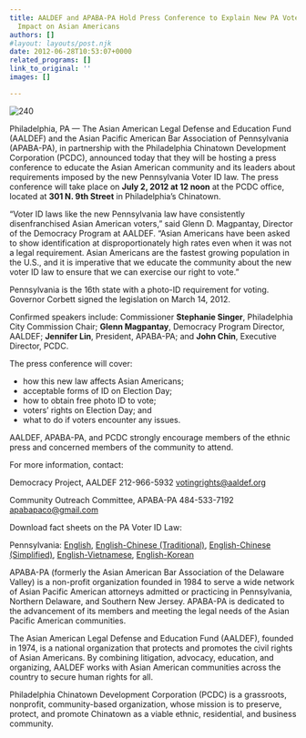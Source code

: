 ```yaml
---
title: AALDEF and APABA-PA Hold Press Conference to Explain New PA Voter ID Law’s
  Impact on Asian Americans
authors: []
#layout: layouts/post.njk
date: 2012-06-28T10:53:07+0000
related_programs: []
link_to_original: ''
images: []

---
```

![240](/uploads/240_PA%20Press%20Conference.jpg)

Philadelphia, PA — The Asian American Legal Defense and Education Fund (AALDEF) and the Asian Pacific American Bar Association of Pennsylvania (APABA-PA), in partnership with the Philadelphia Chinatown Development Corporation (PCDC), announced today that they will be hosting a press conference to educate the Asian American community and its leaders about requirements imposed by the new Pennsylvania Voter ID law. The press conference will take place on **July 2, 2012 at 12 noon** at the PCDC office, located at **301 N. 9th Street** in Philadelphia’s Chinatown.

“Voter ID laws like the new Pennsylvania law have consistently disenfranchised Asian American voters,” said Glenn D. Magpantay, Director of the Democracy Program at AALDEF. “Asian Americans have been asked to show identification at disproportionately high rates even when it was not a legal requirement. Asian Americans are the fastest growing population in the U.S., and it is imperative that we educate the community about the new voter ID law to ensure that we can exercise our right to vote.”

Pennsylvania is the 16th state with a photo-ID requirement for voting. Governor Corbett signed the legislation on March 14, 2012.

Confirmed speakers include: Commissioner **Stephanie Singer**, Philadelphia City Commission Chair; **Glenn Magpantay**, Democracy Program Director, AALDEF; **Jennifer Lin**, President, APABA-PA; and **John Chin**, Executive Director, PCDC.

The press conference will cover:

* how this new law affects Asian Americans;
* acceptable forms of ID on Election Day;
* how to obtain free photo ID to vote;
* voters’ rights on Election Day; and 
* what to do if voters encounter any issues.

AALDEF, APABA-PA, and PCDC strongly encourage members of the ethnic press and concerned members of the community to attend.

For more information, contact:

Democracy Project, AALDEF
212-966-5932
votingrights@aaldef.org

Community Outreach Committee, APABA-PA
484-533-7192
apabapaco@gmail.com

Download fact sheets on the PA Voter ID Law:

Pennsylvania: [English](/uploads/pdf/PA%20Voter%20Factsheet%20English.pdf), [English-Chinese (Traditional)](/uploads/pdf/PA%20Voter%20Factsheet%20Chinese%20English.pdf), [English-Chinese (Simplified)](/uploads/pdf/PA%20Voter%20Factsheet%20Chinese%20%28Simplified%29%20English.pdf), [English-Vietnamese](/uploads/pdf/PA%20Voter%20Factsheet%20Vietnamese%20English.pdf), [English-Korean](/uploads/pdf/PA%20Voter%20Factsheet%20Korean%20English.pdf)

APABA-PA (formerly the Asian American Bar Association of the Delaware Valley) is a non-profit organization founded in 1984 to serve a wide network of Asian Pacific American attorneys admitted or practicing in Pennsylvania, Northern Delaware, and Southern New Jersey. APABA-PA is dedicated to the advancement of its members and meeting the legal needs of the Asian Pacific American communities.

The Asian American Legal Defense and Education Fund (AALDEF), founded in 1974, is a national organization that protects and promotes the civil rights of Asian Americans. By combining litigation, advocacy, education, and organizing, AALDEF works with Asian American communities across the country to secure human rights for all.

Philadelphia Chinatown Development Corporation (PCDC) is a grassroots, nonprofit, community-based organization, whose mission is to preserve, protect, and promote Chinatown as a viable ethnic, residential, and business community.